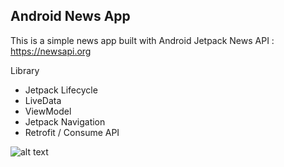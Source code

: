 ## Android News App
This is a simple news app built with Android Jetpack
News API :
https://newsapi.org

Library
- Jetpack Lifecycle
- LiveData
- ViewModel
- Jetpack Navigation
- Retrofit / Consume API

![alt text](https://res.cloudinary.com/coniolabs/image/upload/v1555500550/Blog/Screen_Shot_2019-04-17_at_18.28.51.png)
